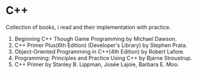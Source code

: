 # C++
Collection of books, i read and their implementation with practice.

1. Beginning C++ Though Game Programming by Michael Dawson.
2. C++ Primer Plus(6th Edition) (Developer's Library) by Stephen Prata.
3. Object-Oriented Programming in C++(4th Edition) by Robert Lafore.
4. Programming: Principles and Practice Using C++ by Bjarne Stroustrup.
5. C++ Primer by Stanley B. Lippman, Josée Lajoie, Barbara E. Moo.
